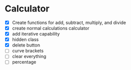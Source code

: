 # Calculator
- [x] Create functions for add, subtract, multiply, and divide
- [x] create normal calculations calculator
- [x] add iterative capability
- [x] hidden class
- [x] delete button
- [ ] curve brackets
- [ ] clear everything
- [ ] percentage